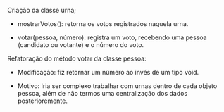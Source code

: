 Criação da classe urna; 
	
 - mostrarVotos(): retorna os votos registrados naquela urna.
	
 - votar(pessoa, número): registra um voto, recebendo uma pessoa (candidato ou votante) e o número do voto.
	
Refatoração do método votar da classe pessoa:
	
  - Modificação: fiz retornar um número ao invés de um tipo void.

  - Motivo: Iria ser complexo trabalhar com urnas dentro de cada objeto pessoa, além de não termos uma centralização dos dados posterioremente.
